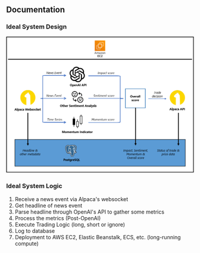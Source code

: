 ## Documentation

### Ideal System Design
![](systemdesign3.png)

### Ideal System Logic
1. Receive a news event via Alpaca's websocket
2. Get headline of news event
3. Parse headline through OpenAI's API to gather some metrics
4. Process the metrics (Post-OpenAI)
5. Execute Trading Logic (long, short or ignore)
6. Log to database
7. Deployment to AWS EC2, Elastic Beanstalk, ECS, etc. (long-running compute)